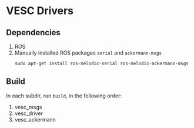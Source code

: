 # VESC Drivers

## Dependencies
1. ROS
2. Manually installed ROS packages `serial` and `ackermann-msgs`
    ```
    sudo apt-get install ros-melodic-serial ros-melodic-ackermann-msgs
    ```
    
## Build
In each subdir, run `build`, in the following order:
1. vesc_msgs
1. vesc_driver
1. vesc_ackermann
